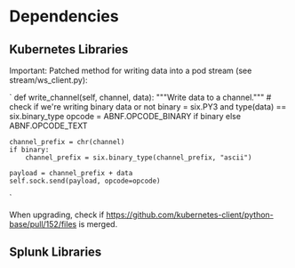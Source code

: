 # Dependencies

## Kubernetes Libraries

Important:
Patched method for writing data into a pod stream (see stream/ws_client.py):

`
def write_channel(self, channel, data):
    """Write data to a channel."""
    # check if we're writing binary data or not
    binary = six.PY3 and type(data) == six.binary_type
    opcode = ABNF.OPCODE_BINARY if binary else ABNF.OPCODE_TEXT

    channel_prefix = chr(channel)
    if binary:
        channel_prefix = six.binary_type(channel_prefix, "ascii")

    payload = channel_prefix + data
    self.sock.send(payload, opcode=opcode)
`

When upgrading, check if https://github.com/kubernetes-client/python-base/pull/152/files is merged.

## Splunk Libraries
